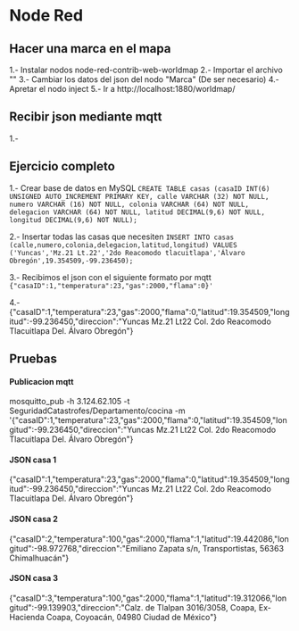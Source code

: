 # Node Red
## Hacer una marca en el mapa
1.- Instalar nodos node-red-contrib-web-worldmap
2.- Importar el archivo ""
3.- Cambiar los datos del json del nodo "Marca" (De ser necesario)
4.- Apretar el nodo inject
5.- Ir a http://localhost:1880/worldmap/

## Recibir json mediante mqtt
1.- 

## Ejercicio completo
1.- Crear base de datos en MySQL
`CREATE TABLE casas (casaID INT(6) UNSIGNED AUTO_INCREMENT PRIMARY KEY, calle VARCHAR (32) NOT NULL, numero VARCHAR (16) NOT NULL, colonia VARCHAR (64) NOT NULL, delegacion VARCHAR (64) NOT NULL, latitud DECIMAL(9,6) NOT NULL, longitud DECIMAL(9,6) NOT NULL);`

2.- Insertar todas las casas que necesiten
`INSERT INTO casas (calle,numero,colonia,delegacion,latitud,longitud) VALUES ('Yuncas','Mz.21 Lt.22','2do Reacomodo tlacuitlapa','Álvaro Obregón',19.354509,-99.236450);`

3.- Recibimos el json con el siguiente formato por mqtt
`{"casaID":1,"temperatura":23,"gas":2000,"flama":0}'`

4.- {"casaID":1,"temperatura":23,"gas":2000,"flama":0,"latitud":19.354509,"longitud":-99.236450,"direccion":"Yuncas Mz.21 Lt22 Col. 2do Reacomodo Tlacuitlapa Del. Álvaro Obregón"}



## Pruebas 
#### Publicacion mqtt
mosquitto_pub -h 3.124.62.105 -t SeguridadCatastrofes/Departamento/cocina -m '{"casaID":1,"temperatura":23,"gas":2000,"flama":0,"latitud":19.354509,"longitud":-99.236450,"direccion":"Yuncas Mz.21 Lt22 Col. 2do Reacomodo Tlacuitlapa Del. Álvaro Obregón"}

#### JSON casa 1
{"casaID":1,"temperatura":23,"gas":2000,"flama":0,"latitud":19.354509,"longitud":-99.236450,"direccion":"Yuncas Mz.21 Lt22 Col. 2do Reacomodo Tlacuitlapa Del. Álvaro Obregón"}

#### JSON casa 2
{"casaID":2,"temperatura":100,"gas":2000,"flama":1,"latitud":19.442086,"longitud":-98.972768,"direccion":"Emiliano Zapata s/n, Transportistas, 56363 Chimalhuacán"}

#### JSON casa 3
{"casaID":3,"temperatura":100,"gas":2000,"flama":1,"latitud":19.312066,"longitud":-99.139903,"direccion":"Calz. de Tlalpan 3016/3058, Coapa, Ex-Hacienda Coapa, Coyoacán, 04980 Ciudad de México"}